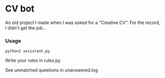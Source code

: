 # CV bot

An old project I made when I was asked for a "Creative CV".
For the record, I didn't get the job...

### Usage

    python2 assistant.py

Write your rules in rules.py

See unmatched questions in unanswered.log
